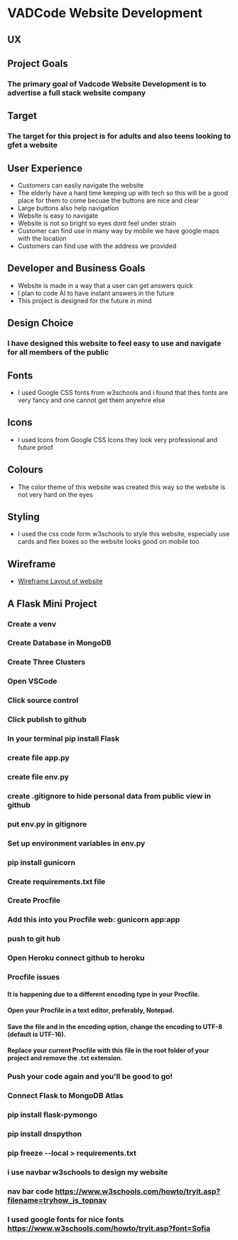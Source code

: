 # VADCode Website Development
## UX
## Project Goals
### The primary goal of Vadcode Website Development is to advertise a full stack website company
## Target
### The target for this project is for adults and also teens looking to gfet a website

## User Experience
* Customers can easliy navigate the website
* The elderly have a hard time keeping up with tech so this will be a good place for them to come becuae the buttons are nice and clear
* Large buttons also help navigation
* Website is easy to navigate
* Website is not so bright so eyes dont feel under strain
* Customer can find use in many way by mobile we have google maps with the location
* Customers can find use with the address we provided

## Developer and Business Goals
* Website is made in a way that a user can get answers quick
* I plan to code AI to have instant answers in the future
* This project is designed for the future in mind

## Design Choice
### I have designed this website to feel easy to use and navigate for all members of the public

## Fonts
* I used Google CSS fonts from w3schools and i found that thes fonts are very fancy and one cannot get them anywhre else

## Icons
* I used Icons from Google CSS Icons they look very professional and future proof

## Colours
* The color theme of this website was created this way so the website is not very hard on the eyes

## Styling
* I used the css code form w3schools to style this website, especially use cards and flex boxes so the website looks good on mobile too

## Wireframe
* [Wireframe Layout of website](vadcodewebdev.pdf)

## A Flask Mini Project

### Create a venv
### Create Database in MongoDB
### Create Three Clusters
### Open VSCode
### Click source control
### Click publish to github
### In your terminal pip install Flask
### create file app.py
### create file env.py
### create .gitignore to hide personal data from public view in github
### put env.py in gitignore
### Set up environment variables in env.py
### pip install gunicorn
### Create requirements.txt file
### Create Procfile
### Add this into you Procfile web: gunicorn app:app
### push to git hub
### Open Heroku connect github to heroku
### Procfile issues 
#### It is happening due to a different encoding type in your Procfile.
#### Open your Procfile in a text editor, preferably, Notepad.
#### Save the file and in the encoding option, change the encoding to UTF-8 (default is UTF-16).
#### Replace your current Procfile with this file in the root folder of your project and remove the .txt extension.
### Push your code again and you'll be good to go!
### Connect Flask to MongoDB Atlas
### pip install flask-pymongo
### pip install dnspython
### pip freeze --local > requirements.txt
### i use navbar w3schools to design my website
### nav bar code https://www.w3schools.com/howto/tryit.asp?filename=tryhow_js_topnav
### I used google fonts for nice fonts https://www.w3schools.com/howto/tryit.asp?font=Sofia